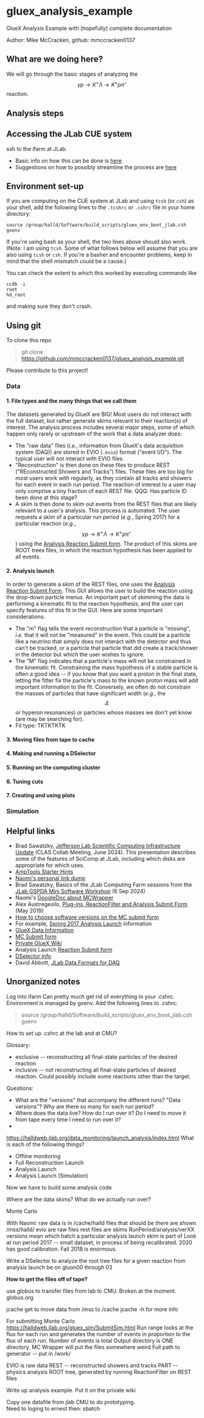 # gluex_analysis_example

GlueX Analysis Example with (hopefully) complete documentation

Author: Mike McCracken, github: mmccracken0137

## What are we doing here?

We will go through the basic stages of analyzing the $$\gamma p \rightarrow K^{+}\Lambda \rightarrow K^{+}p \pi^{-}$$ reaction.

## Analysis steps

## Accessing the JLab CUE system
ssh to the ifarm at JLab.
- Basic info on how this can be done is [here](https://jlab.servicenowservices.com/scicomp?id=kb_article&sysparm_article=KB0015066)
- Suggestions on how to possibly streamline the process are [here](https://jlab.servicenowservices.com/scicomp?id=kb_article&sysparm_article=KB0014918)

## Environment set-up
If you are computing on the CUE system at JLab and using `tcsh` (or `csh`) as your shell, add the following lines to the `.tcshrc` or `.cshrc` file in your home directory:
```
source /group/halld/Software/build_scripts/gluex_env_boot_jlab.csh
gxenv
```
If you're using bash as your shell, the two lines above should also work.
(Note: I am using `tcsh`.  Some of what follows below will assume that you are also using `tcsh` or `csh`.  If you're a basher and encounter problems, keep in mind that the shell mismatch could be a cause.)

You can check the extent to which this worked by executing commands like
```
ccdb -i
root
hd_root
```
and making sure they don't crash.

## Using git

To clone this repo
> git clone https://github.com/mmccracken0137/gluex_analysis_example.git

Please contribute to this project!

### Data
#### 1. File types and the many things that we call them

The datasets generated by GlueX are BIG!  Most users do not interact with the full dataset, but rather generate skims relevant to their reaction(s) of interest.
The analysis process includes several major steps, some of which happen only rarely or upstream of the work that a data analyzer does:

- The "raw data" files (*i.e.*, information from GlueX's data acquisition system (DAQ)) are stored in EVIO (`.evio`) format ("event I/O").  The typical user will not interact with EVIO files.
- "Reconstruction" is then done on these files to produce REST ("REconstructed Showers and Tracks") files.  These files are too big for most users work with regularly, as they contain all tracks and showers for each event in each run period.  The reaction of interest to a user may only comprise a tiny fraction of each REST file. QQQ: Has particle ID been done at this stage?
- A skim is then done to skim out events from the REST files that are likely relevant to a user's analysis.  This process is automated.  The user requests a skim of a particular run period (*e.g.*, Spring 2017) for a particular reaction (*e.g.*, $$\gamma p \rightarrow K^{+}\Lambda \rightarrow K^{+} p \pi^{-}$$) using the [Analysis Reaction Submit form](https://halldweb.jlab.org/analysis/SubmitReaction.html).  The product of this skims are ROOT trees files, in which the reaction hypothesis has been applied to all events.

#### 2. Analysis launch
In order to generate a skim of the REST files, one uses the [Analysis Reaction Submit Form](https://halldweb.jlab.org/analysis/SubmitReaction.html).  This GUI allows the user to build the reaction using the drop-down particle menus.  An important part of skimming the data is performing a kinematic fit to the reaction hypothesis, and the user can specify features of this fit in the GUI.  Here are some important considerations:
- The "m" flag tells the event reconstruction that a particle is "missing", *i.e.* that it will not be "measured" in the event.  This could be a particle like a neutrino that simply does not interact with the detector and thus can't be tracked, or a particle that particle that did create a track/shower in the detector but which the user wishes to ignore.
- The "M" flag indicates that a particle's mass will not be constrained in the kinematic fit.  Constraining the mass hypothesis of a stable particle is often a good idea -- if you know that you want a proton in the final state, letting the fitter fix the particle's mass to the known proton mass will add important information to the fit.  Conversely, we often do not constrain the masses of particles that have significant width (*e.g.*, the $$\Delta$$ or hyperon resonances) or particles whose masses we don't yet know (are may be searching for).
- Fit type: TKTKTKTK



#### 3. Moving files from tape to cache
#### 4. Making and running a DSelector
#### 5. Running on the computing cluster
#### 6. Tuning cuts
#### 7. Creating and using plots

### Simulation



## Helpful links

- Brad Sawatzky, [Jefferson Lab Scientific Computing Infrastructure Update](https://indico.jlab.org/event/863/contributions/14830/attachments/11384/17588/SciComp-Update-CLAS_June2024_Sawatzky.pdf) (CLAS Collab Meeting, June 2024).  This presentation describes some of the features of SciComp at JLab, including which disks are appropriate for which uses.
- [AmpTools Starter Hints](https://halldweb.jlab.org/wiki-private/index.php/Amptools_starter_hints)
- [Naomi's personal link dump](https://halldweb.jlab.org/wiki-private/index.php/User:Njarvis)
- Brad Sawatzky, Basics of the JLab Computing Farm sessions from the [JLab GSPDA Mini Software Workshop](https://indico.jlab.org/event/879/) (6 Sep 2024)
- Naomi's [GoogleDoc about MCWrapper](https://docs.google.com/document/d/1m8ZWj1mVdu7c4xOZpdhYuzTFrJAwJzNtjgV9JQMDqzc/edit?tab=t.0)
- Alex Austregesilo, [Plug-ins, ReactionFilter and Analysis Submit Form](https://halldweb.jlab.org/DocDB/0040/004010/001/presentation.pdf) (May 2019)
- [How to choose software versions on the MC submit form](https://halldweb.jlab.org/wiki/index.php/How_to_choose_software_versions_on_the_MC_submission_form)
- For example, [Spring 2017 Analysis Launch](https://halldweb.jlab.org/wiki-private/index.php/Spring_2017_Analysis_Launch) information
- [GlueX Data Information](https://halldweb.jlab.org/wiki-private/index.php/GlueX_Data_Information)
- [MC Submit form](https://halldweb.jlab.org/gluex_sim/SubmitSim.html)
- [Private GlueX Wiki](https://halldweb.jlab.org/wiki-private/index.php/Main_Page)
- Analysis Launch [Reaction Submit form](https://halldweb.jlab.org/analysis/SubmitReaction.html)
- [DSelector info](https://halldweb.jlab.org/wiki/index.php/DSelector)
- David Abbott, [JLab Data Formats for DAQ](https://indico.bnl.gov/event/9458/contributions/43298/attachments/31408/49583/JLAB_SRO_DataFormat.pdf)




## Unorganized notes
Log into ifarm
Can pretty much get rid of everything in your .cshrc.  Environment is managed by gxenv.  Add the following lines to .cshrc:
> source /group/halld/Software/build_scripts/gluex_env_boot_jlab.csh
> gxenv

How to set up .cshrc at the lab and at CMU?



Glossary:
- exclusive -- reconstructing all final-state particles of the desired reaction
- inclusive -- not reconstructing all final-state particles of desired reaction.  Could possibly include some reactions other than the target.

Questions:
- What are the "versions" that accompany the different runs?  "Data versions"?  Why are there so many for each run period?
- Where does the data live?  How do I run over it?  Do I need to move it from tape every time I need to run over it?
- 


https://halldweb.jlab.org/data_monitoring/launch_analysis/index.html
What is each of the following things?
- Offline monitoring 
- Full Reconstruction Launch
- Analysis Launch
- Analysis Launch (Simulation)

Now we have to build some analysis code


Where are the data skims?  What do we actually run over?


Monte Carlo

With Naomi:
raw data is in /cache/halld files that should be there are shown /mss/halld/
evio are raw files
rest files are skims
RunPeriod/analysis/verXX
versions mean which batch a particular analysis launch skim is part of 
Look at run period 2017 -- small dataset, in process of being recalibrated.  2020 has good calibration.  Fall 2018 is enormous.

Write a DSelector to analyze the root tree files for a given reaction from analysis launch
be on gluon00 through 03

**How to get the files off of tape?**

use globus to transfer files from lab to CMU.  Broken at the moment.  globus.org

jcache get to move data from /mss to /cache
jcache -h for more info

For submitting Monte Carlo
https://halldweb.jlab.org/gluex_sim/SubmitSim.html
Run range looks at the flux for each run and generates the number of events in proportion to the flux of each run.  Number of events is total
Output directory is ONE directory.  MC Wrapper will put the files somewhere weird
Full path to generator -- put in /work/

EVIO is raw data
REST -- reconstructed showers and tracks
PART -- physics analysis ROOT tree, generated by running ReactionFilter on REST files

Write up analysis example.  Put it on the private wiki

Copy one datafile from jlab CMU to do prototyping.  
Need to loging to ernest then: sbatch <jobfile>
